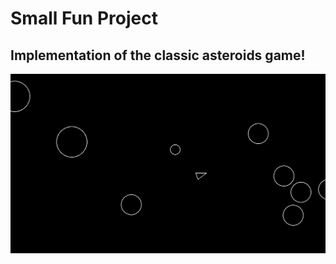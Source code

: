 # Small Fun Project
## Implementation of the classic asteroids game!
![alt text](https://github.com/Lunnaris01/asteroid_game/blob/main/asteroids.png)
